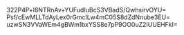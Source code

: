 322P4P+l8NTRnAv+YUFudIuBcS3VBadS/QwhsirvOYU=
Psf/cEwMLLTdAyLex0rGmclLw4mC05S8dZdNnube3EU=
uzwSN3VVaWEm4gBWm1bxYSS8e7pP9OO0uZ2IUUEHFkI=
